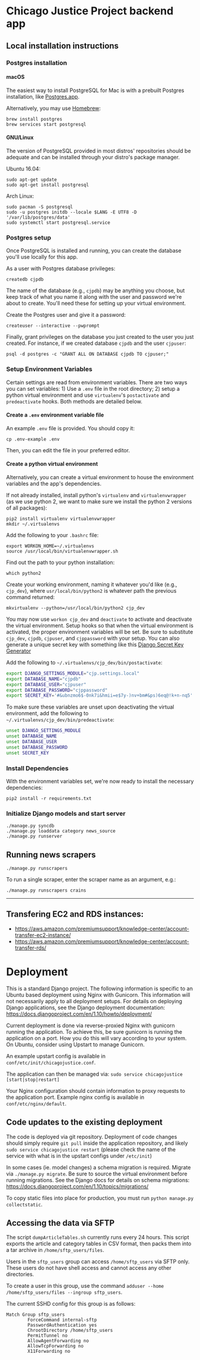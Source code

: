 # Chicago Justice Project backend app

## Local installation instructions

### Postgres installation

#### macOS

The easiest way to install PostgreSQL for Mac is with a prebuilt Postgres
installation, like [Postgres.app](http://postgresapp.com/).

Alternatively, you may use [Homebrew](https://brew.sh/):

```shell
brew install postgres
brew services start postgresql
```

#### GNU/Linux

The version of PostgreSQL provided in most distros' repositories should be
adequate and can be installed through your distro's package manager.

Ubuntu 16.04:

```shell
sudo apt-get update
sudo apt-get install postgresql
```

Arch Linux:

```shell
sudo pacman -S postgresql
sudo -u postgres initdb --locale $LANG -E UTF8 -D '/var/lib/postgres/data'
sudo systemctl start postgresql.service
```

### Postgres setup

Once PostgreSQL is installed and running, you can create the database you'll
use locally for this app.

As a user with Postgres database privileges:

```shell
createdb cjpdb
```

The name of the database (e.g., `cjpdb`) may be anything you choose, but
keep track of what you name it along with the user and password we're about to
create. You'll need these for setting up your virtual environment.

Create the Postgres user and give it a password:

```shell
createuser --interactive --pwprompt
```

Finally, grant privileges on the database you just created to the user you just
created. For instance, if we created database `cjpdb` and the user `cjpuser`:

```shell
psql -d postgres -c "GRANT ALL ON DATABASE cjpdb TO cjpuser;"
```

### Setup Environment Variables

Certain settings are read from environment variables. There are two ways you
can set variables: 1) Use a `.env` file in the root directory; 2) setup a
python virtual environment and use `virtualenv`'s `postactivate` and
`predeactivate` hooks. Both methods are detailed below.

#### Create a `.env` environment variable file

An example `.env` file is provided. You should copy it:

```shell
cp .env-example .env
```

Then, you can edit the file in your preferred editor.

#### Create a python virtual environment

Alternatively, you can create a virtual environment to house the environment
variables and the app's dependencies.

If not already installed, install python's `virtualenv` and
`virtualenvwrapper` (as we use python 2, we want to make sure we install the
python 2 versions of all packages):

```shell
pip2 install virtualenv virtualenvwrapper
mkdir ~/.virtualenvs
```

Add the following to your `.bashrc` file:

```shell
export WORKON_HOME=~/.virtualenvs
source /usr/local/bin/virtualenvwrapper.sh
```

Find out the path to your python installation:

```shell
which python2
```

Create your working environment, naming it whatever you'd like (e.g.,
`cjp_dev`), where `usr/local/bin/python2` is whatever path the previous command
returned:

```shell
mkvirtualenv --python=/usr/local/bin/python2 cjp_dev
```

You may now use `workon cjp_dev` and `deactivate` to activate and deactivate
the virtual environment. Setup hooks so that when the virtual environment is
activated, the proper environment variables will be set. Be sure to substitute
`cjp_dev`, `cjpdb`, `cjpuser`, and `cjppassword` with your setup. You can also
generate a unique secret key with something like this [Django Secret Key
Generator](http://www.miniwebtool.com/django-secret-key-generator/)

Add the following to `~/.virtualenvs/cjp_dev/bin/postactivate`:

```bash
export DJANGO_SETTINGS_MODULE="cjp.settings.local"
export DATABASE_NAME="cjpdb"
export DATABASE_USER="cjpuser"
export DATABASE_PASSWORD="cjppassword"
export SECRET_KEY='#&ubnzmo6$-0nk7i&hmii=e$7y-)nv+bm#&ps)6eq@!k+n-nq5'
```

To make sure these variables are unset upon deactivating the virtual
environment, add the following to `~/.virtualenvs/cjp_dev/bin/predeactivate`:

```bash
unset DJANGO_SETTINGS_MODULE
unset DATABASE_NAME
unset DATABASE_USER
unset DATABASE_PASSWORD
unset SECRET_KEY
```

### Install Dependencies

With the environment variables set, we're now ready to install the necessary
dependencies:

```shell
pip2 install -r requirements.txt
```

### Initialize Django models and start server

```shell
./manage.py syncdb
./manage.py loaddata category news_source
./manage.py runserver
```

## Running news scrapers

```shell
./manage.py runscrapers
```

To run a single scraper, enter the scraper name as an argument, e.g.:

```shell
./manage.py runscrapers crains
```

----

## Transfering EC2 and RDS instances:

* <https://aws.amazon.com/premiumsupport/knowledge-center/account-transfer-ec2-instance/>
* <https://aws.amazon.com/premiumsupport/knowledge-center/account-transfer-rds/>

# Deployment

This is a standard Django project. The following information is specific to an Ubuntu based deployment using Nginx with Gunicorn. This information will not necessarily apply to all deployment setups. For details on deploying Django applications, see the Django deployment documentation: https://docs.djangoproject.com/en/1.10/howto/deployment/

Current deployment is done via reverse-proxied Nginx with gunicorn running the application. To achieve this, be sure gunicorn is running the application on a port. How you do this will vary according to your system. On Ubuntu, consider using Upstart to manage Gunicorn.

An example upstart config is available in `conf/etc/init/chicagojustice.conf`.

The application can then be managed via: `sudo service chicagojustice [start|stop|restart]`

Your Nginx configuration should contain information to proxy requests to the application port. Example nginx config is
available in `conf/etc/nginx/default`.

## Code updates to the existing deployment

The code is deployed via git repository. Deployment of code changes should
simply require `git pull` inside the application repository, and likely
`sudo service chicagojustice restart` (please check the name of the service with what
is in the upstart configs under `/etc/init`)

In some cases (ie. model changes) a schema migration is required. Migrate via
`./manage.py migrate`. Be sure to source the virtual environment before running
migrations. See the Django docs for details on schema migrations:
<https://docs.djangoproject.com/en/1.10/topics/migrations/>

To copy static files into place for production, you must run
`python manage.py collectstatic`.

## Accessing the data via SFTP

The script `dumpArticleTables.sh` currently runs every 24 hours. This script exports the article and category tables in CSV format, then packs them into a tar archive in `/home/sftp_users/files`.

Users in the `sftp_users` group can access `/home/sftp_users` via SFTP only. These users do not have shell access and cannot access any other directories.

To create a user in this group, use the command `adduser --home /home/sftp_users/files --ingroup sftp_users`.

The current SSHD config for this group is as follows:
```
Match Group sftp_users
        ForceCommand internal-sftp
        PasswordAuthentication yes
        ChrootDirectory /home/sftp_users
        PermitTunnel no
        AllowAgentForwarding no
        AllowTcpForwarding no
        X11Forwarding no
```
